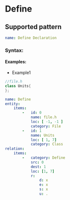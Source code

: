 # Define


## Supported pattern
```yaml
name: Define Declaration
```
### Syntax: 

#### Examples: 

- Example1
```cpp
//file.h
class Units{
};
```

```yaml
name: Define
entity:
    items:
        -   id: 0
            name: file.h
            loc: [ -1, -1 ]
            category: File
        -   id: 1
            name: Units
            loc: [ 1, 7]
            category: Class
relation:
    items:
        -   category: Define
            src: 0
            dest: 1
            loc: [1, 7]
            r:
                d: x
                e: x
                s: x
                u: .

```